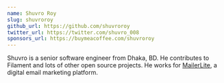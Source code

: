 ```yaml
---
name: Shuvro Roy
slug: shuvroroy
github_url: https://github.com/shuvroroy
twitter_url: https://twitter.com/shuvro_008
sponsors_url: https://buymeacoffee.com/shuvroroy
---
```


Shuvro is a senior software engineer from Dhaka, BD. He contributes to Filament and lots of other open source projects. He works for [MailerLite](https://mailerlite.com/), a digital email marketing platform.

